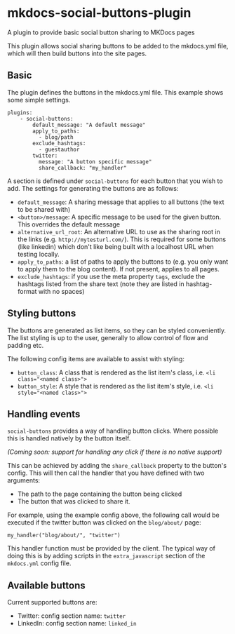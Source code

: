 # mkdocs-social-buttons-plugin
A plugin to provide basic social button sharing to MKDocs pages

This plugin allows social sharing buttons to be added to the mkdocs.yml file, which will then build buttons into the site pages.

## Basic

The plugin defines the buttons in the mkdocs.yml file. This example shows some simple settings.

```
plugins:
    - social-buttons:
        default_message: "A default message"
        apply_to_paths:
          - blog/path
        exclude_hashtags:
          - guestauthor
        twitter:
          message: "A button specific message"
          share_callback: "my_handler"
```

A section is defined under `social-buttons` for each button that you wish to add. The settings for generating the buttons are as follows:

 * `default_message`: A sharing message that applies to all buttons (the text to be shared with)
 * `<button>/message`: A specific message to be used for the given button. This overrides the default message
 * `alternative_url_root`: An alternative URL to use as the sharing root in the links (e.g. `http://mytesturl.com/`). This is required for some buttons (like linkedin) which don't like being built with a localhost URL when testing locally.
 * `apply_to_paths`: a list of paths to apply the buttons to (e.g. you only want to apply them to the blog content). If not present, applies to all pages.
 * `exclude_hashtags`: if you use the meta property `tags`, exclude the hashtags listed from the share text (note they are listed in hashtag-format with no spaces)

## Styling buttons

The buttons are generated as list items, so they can be styled conveniently. The list styling is up to the user, generally to allow control of flow and padding etc.

The following config items are available to assist with styling:

 * `button_class`: A class that is rendered as the list item's class, i.e. `<li class="<named class>">`
 * `button_style`: A style that is rendered as the list item's style, i.e. `<li style="<named class>">`

## Handling events

`social-buttons` provides a way of handling button clicks. Where possible this is handled natively by the button itself.

_(Coming soon: support for handling any click if there is no native support)_

This can be achieved by adding the `share_callback` property to the button's config. This will then call the handler that you have defined with two arguments:

 * The path to the page containing the button being clicked
 * The button that was clicked to share it.

For example, using the example config above, the following call would be executed if the twitter button was clicked on the `blog/about/` page:

```
my_handler("blog/about/", "twitter")
```

This handler function must be provided by the client. The typical way of doing this is by adding scripts in the `extra_javascript` section of the `mkdocs.yml` config file.

## Available buttons

Current supported buttons are:

 * Twitter: config section name: `twitter`
 * LinkedIn: config section name: `linked_in`
